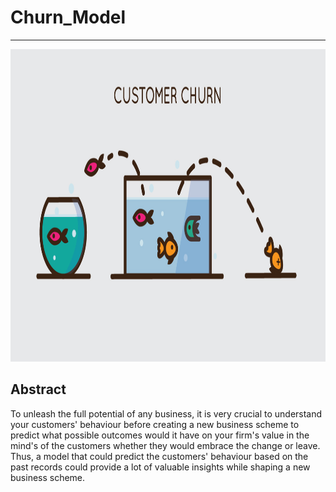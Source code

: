# Churn_Model
---
<img src = 'assets/churn.jpeg' width = 900 height = 500>

## Abstract
To unleash the full potential of any business, it is very crucial to understand your customers' behaviour before creating a new 
business scheme to predict what possible outcomes would it have on your firm's value in the mind's of the customers whether they would 
embrace the change or leave.  
Thus, a model that could predict the customers' behaviour based on the past records could provide a lot of valuable insights while shaping a new business scheme.
